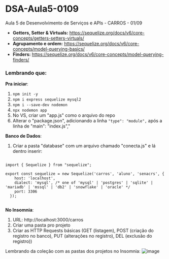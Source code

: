 # DSA-Aula5-0109
Aula 5 de Desenvolvimento de Serviços e APIs - CARROS - 01/09

+ **Getters, Setter & Virtuals:** https://sequelize.org/docs/v6/core-concepts/getters-setters-virtuals/
+ **Agrupamento e ordem:** https://sequelize.org/docs/v6/core-concepts/model-querying-basics/
+ **Finders:** https://sequelize.org/docs/v6/core-concepts/model-querying-finders/

### Lembrando que:

**Pra iniciar**:
1. `` npm init -y ``
2. `` npm i express sequelize mysql2 ``
3. `` npm i --save-dev nodemon ``
4. `` npx nodemon app ``
5. No VS, criar um "app.js" como o arquivo do repo
6. Alterar o "package.json", adicionando a linha `` "type": "module", `` após a linha de "main": "index.js","

**Banco de Dados**:
1. Criar a pasta "database" com um arquivo chamado "conecta.js" e lá dentro inserir:

```

import { Sequelize } from "sequelize";

export const sequelize = new Sequelize('carros', 'aluno', 'senacrs', {
    host: 'localhost',
    dialect: 'mysql', /* one of 'mysql' | 'postgres' | 'sqlite' | 'mariadb' | 'mssql' | 'db2' | 'snowflake' | 'oracle' */
    port: 3306 
  });
  
```` 

**No Insomnia**:
1. URL: http://localhost:3000/carros
2. Criar uma pasta pro projeto
3. Criar as HTTP Requests básicas (GET (listagem), POST (criação do registro no banco), PUT (alterações no registro), DEL (exclusão do registro))

Lembrando da coleção com as pastas dos projetos no Insomnia: 
![image](https://github.com/CarolinaSFreitas/DSA-Aula5-0109/assets/99994934/aad26c2b-6012-4627-abec-f12f31fd3818)

